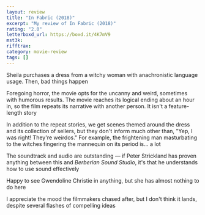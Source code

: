 ```yaml
---
layout: review
title: "In Fabric (2018)"
excerpt: "My review of In Fabric (2018)"
rating: "2.0"
letterboxd_url: https://boxd.it/4K7mV9
mst3k:
rifftrax:
category: movie-review
tags: []
---
```


Sheila purchases a dress from a witchy woman with anachronistic language usage. Then, bad things happen

Foregoing horror, the movie opts for the uncanny and weird, sometimes with humorous results. The movie reaches its logical ending about an hour in, so the film repeats its narrative with another person. It isn't a feature-length story

In addition to the repeat stories, we get scenes themed around the dress and its collection of sellers, but they don't inform much other than, "Yep, I was right! They're weirdos." For example, the frightening man masturbating to the witches fingering the mannequin on its period is... a lot

The soundtrack and audio are outstanding — if Peter Strickland has proven anything between this and<i> Berberian Sound Studio</i>, it's that he understands how to use sound effectively

Happy to see Gwendoline Christie in anything, but she has almost nothing to do here

I appreciate the mood the filmmakers chased after, but I don't think it lands, despite several flashes of compelling ideas
